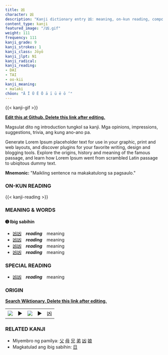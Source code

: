 ```yaml
---
title: 凶
character: 凶
description: "Kanji dictionary entry 凶: meaning, on-kun reading, compounds, origin, related kanji"
content_type: kanji
featured_image: "/凶.gif"
weight: 111
frequency: 111
kanji_grade: 9
kanji_strokes: 1
kanji_class: Jōyō
kanji_jlpt: N1
kanji_radical: 
kanji_reading: 
- DAI
- TAI
- oo-kii
kanji_meaning:
- malaki
chōon: "Ā Ī Ū Ē Ō ā ī ū ē ō ’"
---
```

[//]: # (Don't edit the line below. Kanji animated GIF code is automatically generated.)
{{< kanji-gif >}}

[//]: # (Edit below this line.)

**[Edit this at Github. Delete this link after editing.](https://github.com/tim0g/tim/tree/main/content/kanji/凶/index.md)**

Magsulat dito ng introduction tungkol sa kanji. Mga opinions, impressions, suggestions, trivia, ang kung ano-ano pa.

Generate Lorem Ipsum placeholder text for use in your graphic, print and web layouts, and discover plugins for your favorite writing, design and blogging tools. Explore the origins, history and meaning of the famous passage, and learn how Lorem Ipsum went from scrambled Latin passage to ubiqitous dummy text.
 
**Mnemonic:** "Maikling sentence na makakatulong sa pagsaulo."

### ON-KUN READING

[//]: # (Don't edit the line below. ON-KUN READING code is automatically generated.)
{{< kanji-reading >}}

### MEANING & WORDS

#### ➊ **Ibig sabihin**
  - [凶](../凶)[凶](../凶)　***reading***　meaning
  - [凶](../凶)[凶](../凶)　***reading***　meaning
  - [凶](../凶)[凶](../凶)　***reading***　meaning
  - [凶](../凶)[凶](../凶)　***reading***　meaning

### SPECIAL READING
  - [凶](../凶)[凶](../凶)　***reading***　meaning

### ORIGIN

**[Search Wiktionary. Delete this link after editing.](https://wiktionary.org/wiki/凶)**
<table class="kanji-table"><tr><td>
<img src="60px-凶-bronze.svg.png">
</td><td>▶</td><td>
<img src="60px-凶-oracle.svg.png">
</td><td>▶</td>
<td class="kanji-origin">凶</td>
</tr></table>

### RELATED KANJI
- Miyembro ng pamilya: [父](../父) [母](../母) [兄](../兄) [弟](../弟) [凶](../凶) [娘](../娘)
- Magkatulad ang ibig sabihin: [日](../日)
